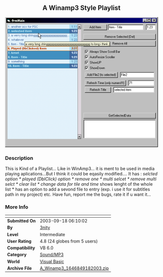 ﻿<div align="center">

## A Winamp3 Style Playlist

<img src="PIC200391869292567.gif">
</div>

### Description

This is Kind of a Playlist... Like in WinAmp3... it is ment to be used in media playing aplications...But I think it could be eqasily modified.... It has : *selcted option * played (DblClick) option * remove one * multi selcet * remove multi selct * clear list * change data for tile and time* shows lenght of the whole list * has an option to add a sevond file to entry (exp. i use it for subtitles path in my project) etc. Have fun, report me the bugs, rate it if u want it...
 
### More Info
 


<span>             |<span>
---                |---
**Submitted On**   |2003-09-18 06:10:02
**By**             |[3nity](https://github.com/Planet-Source-Code/PSCIndex/blob/master/ByAuthor/3nity.md)
**Level**          |Intermediate
**User Rating**    |4.8 (24 globes from 5 users)
**Compatibility**  |VB 6\.0
**Category**       |[Sound/MP3](https://github.com/Planet-Source-Code/PSCIndex/blob/master/ByCategory/sound-mp3__1-45.md)
**World**          |[Visual Basic](https://github.com/Planet-Source-Code/PSCIndex/blob/master/ByWorld/visual-basic.md)
**Archive File**   |[A\_Winamp3\_1646849182003\.zip](https://github.com/Planet-Source-Code/3nity-a-winamp3-style-playlist__1-48597/archive/master.zip)








